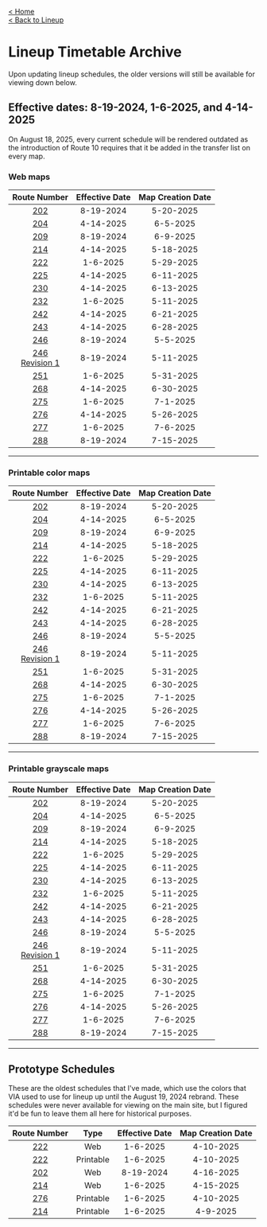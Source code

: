 <a href="https://junimeek.github.io/">< Home</a><br/>
<a href="https://junimeek.github.io/via-bus/lineup/index.html">< Back to Lineup</a>

# Lineup Timetable Archive
<p>
    Upon updating lineup schedules, the older versions will still be available for viewing down below.
</p>

## Effective dates: 8-19-2024, 1-6-2025, and 4-14-2025
On August 18, 2025, every current schedule will be rendered outdated as the introduction of Route 10 requires that it be added in the transfer list on every map.

### Web maps
| Route Number | Effective Date | Map Creation Date |
|:--:|:--:|:--:|
| <a target="_blank" href="https://junimeek.github.io/documents/2025/05/Schedule202.pdf">202</a> | 8-19-2024 | 5-20-2025 |
| <a target="_blank" href="https://junimeek.github.io/documents/2025/06/Schedule204.pdf">204</a> | 4-14-2025 | 6-5-2025 |
| <a target="_blank" href="https://junimeek.github.io/documents/2025/06/Schedule209.pdf">209</a> | 8-19-2024 | 6-9-2025 |
| <a target="_blank" href="https://junimeek.github.io/documents/2025/05/Schedule214.pdf">214</a> | 4-14-2025 | 5-18-2025 |
| <a target="_blank" href="https://junimeek.github.io/documents/2025/05/Schedule222.pdf">222</a> | 1-6-2025 | 5-29-2025 |
| <a target="_blank" href="https://junimeek.github.io/documents/2025/06/Schedule225.pdf">225</a> | 4-14-2025 | 6-11-2025 |
| <a target="_blank" href="https://junimeek.github.io/documents/2025/06/Schedule230.pdf">230</a> | 4-14-2025 | 6-13-2025 |
| <a target="_blank" href="https://junimeek.github.io/documents/2025/05/Schedule232.pdf">232</a> | 1-6-2025 | 5-11-2025 |
| <a target="_blank" href="https://junimeek.github.io/documents/2025/06/Schedule242.pdf">242</a> | 4-14-2025 | 6-21-2025 |
| <a target="_blank" href="https://junimeek.github.io/documents/2025/06/Schedule243.pdf">243</a> | 4-14-2025 | 6-28-2025 |
| <a target="_blank" href="https://junimeek.github.io/documents/2025/05/v1_Schedule246Web.pdf">246</a> | 8-19-2024 | 5-5-2025 |
| <a target="_blank" href="https://junimeek.github.io/documents/2025/05/Schedule246.pdf">246<br/>Revision 1</a> | 8-19-2024 | 5-11-2025 |
| <a target="_blank" href="https://junimeek.github.io/documents/2025/05/Schedule251.pdf">251</a> | 1-6-2025 | 5-31-2025 |
| <a target="_blank" href="https://junimeek.github.io/documents/2025/06/Schedule268.pdf">268</a> | 4-14-2025 | 6-30-2025 |
| <a target="_blank" href="https://junimeek.github.io/documents/2025/07/Schedule275.pdf">275</a> | 1-6-2025 | 7-1-2025 |
| <a target="_blank" href="https://junimeek.github.io/documents/2025/05/Schedule276.pdf">276</a> | 4-14-2025 | 5-26-2025 |
| <a target="_blank" href="https://junimeek.github.io/documents/2025/07/Schedule277.pdf">277</a> | 1-6-2025 | 7-6-2025 |
| <a target="_blank" href="https://junimeek.github.io/documents/2025/07/Schedule288.pdf">288</a> | 8-19-2024 | 7-15-2025 |

<hr/>

### Printable color maps
| Route Number | Effective Date | Map Creation Date |
|:--:|:--:|:--:|
| <a target="_blank" href="https://junimeek.github.io/documents/2025/05/Schedule202Printable.pdf">202</a> | 8-19-2024 | 5-20-2025 |
| <a target="_blank" href="https://junimeek.github.io/documents/2025/06/Schedule204Printable.pdf">204</a> | 4-14-2025 | 6-5-2025 |
| <a target="_blank" href="https://junimeek.github.io/documents/2025/06/Schedule209Printable.pdf">209</a> | 8-19-2024 | 6-9-2025 |
| <a target="_blank" href="https://junimeek.github.io/documents/2025/05/Schedule214Printable.pdf">214</a> | 4-14-2025 | 5-18-2025 |
| <a target="_blank" href="https://junimeek.github.io/documents/2025/05/Schedule222Printable.pdf">222</a> | 1-6-2025 | 5-29-2025 |
| <a target="_blank" href="https://junimeek.github.io/documents/2025/06/Schedule225Printable.pdf">225</a> | 4-14-2025 | 6-11-2025 |
| <a target="_blank" href="https://junimeek.github.io/documents/2025/06/Schedule230Printable.pdf">230</a> | 4-14-2025 | 6-13-2025 |
| <a target="_blank" href="https://junimeek.github.io/documents/2025/05/Schedule232Printable.pdf">232</a> | 1-6-2025 | 5-11-2025 |
| <a target="_blank" href="https://junimeek.github.io/documents/2025/06/Schedule242Printable.pdf">242</a> | 4-14-2025 | 6-21-2025 |
| <a target="_blank" href="https://junimeek.github.io/documents/2025/06/Schedule243Printable.pdf">243</a> | 4-14-2025 | 6-28-2025 |
| <a target="_blank" href="https://junimeek.github.io/documents/2025/05/v1_Schedule246Printable.pdf">246</a> | 8-19-2024 | 5-5-2025 |
| <a target="_blank" href="https://junimeek.github.io/documents/2025/05/Schedule246Printable.pdf">246<br/>Revision 1</a> | 8-19-2024 | 5-11-2025 |
| <a target="_blank" href="https://junimeek.github.io/documents/2025/05/Schedule251Printable.pdf">251</a> | 1-6-2025 | 5-31-2025 |
| <a target="_blank" href="https://junimeek.github.io/documents/2025/06/Schedule268Printable.pdf">268</a> | 4-14-2025 | 6-30-2025 |
| <a target="_blank" href="https://junimeek.github.io/documents/2025/07/Schedule275Printable.pdf">275</a> | 1-6-2025 | 7-1-2025 |
| <a target="_blank" href="https://junimeek.github.io/documents/2025/05/Schedule276-Printable.pdf">276</a> | 4-14-2025 | 5-26-2025 |
| <a target="_blank" href="https://junimeek.github.io/documents/2025/07/Schedule277Printable.pdf">277</a> | 1-6-2025 | 7-6-2025 |
| <a target="_blank" href="https://junimeek.github.io/documents/2025/07/Schedule288Printable.pdf">288</a> | 8-19-2024 | 7-15-2025 |

<hr/>

### Printable grayscale maps
| Route Number | Effective Date | Map Creation Date |
|:--:|:--:|:--:|
| <a target="_blank" href="https://junimeek.github.io/documents/2025/05/Schedule202Grayscale.pdf">202</a> | 8-19-2024 | 5-20-2025 |
| <a target="_blank" href="https://junimeek.github.io/documents/2025/06/Schedule204Grayscale.pdf">204</a> | 4-14-2025 | 6-5-2025 |
| <a target="_blank" href="https://junimeek.github.io/documents/2025/06/Schedule209Grayscale.pdf">209</a> | 8-19-2024 | 6-9-2025 |
| <a target="_blank" href="https://junimeek.github.io/documents/2025/05/Schedule214Grayscale.pdf">214</a> | 4-14-2025 | 5-18-2025 |
| <a target="_blank" href="https://junimeek.github.io/documents/2025/05/Schedule222Grayscale.pdf">222</a> | 1-6-2025 | 5-29-2025 |
| <a target="_blank" href="https://junimeek.github.io/documents/2025/06/Schedule225Grayscale.pdf">225</a> | 4-14-2025 | 6-11-2025 |
| <a target="_blank" href="https://junimeek.github.io/documents/2025/06/Schedule230Grayscale.pdf">230</a> | 4-14-2025 | 6-13-2025 |
| <a target="_blank" href="https://junimeek.github.io/documents/2025/05/Schedule232Grayscale.pdf">232</a> | 1-6-2025 | 5-11-2025 |
| <a target="_blank" href="https://junimeek.github.io/documents/2025/06/Schedule242Grayscale.pdf">242</a> | 4-14-2025 | 6-21-2025 |
| <a target="_blank" href="https://junimeek.github.io/documents/2025/06/Schedule243Grayscale.pdf">243</a> | 4-14-2025 | 6-28-2025 |
| <a target="_blank" href="https://junimeek.github.io/documents/2025/05/v1_Schedule246Grayscale.pdf">246</a> | 8-19-2024 | 5-5-2025 |
| <a target="_blank" href="https://junimeek.github.io/documents/2025/05/Schedule246Grayscale.pdf">246<br/>Revision 1</a> | 8-19-2024 | 5-11-2025 |
| <a target="_blank" href="https://junimeek.github.io/documents/2025/05/Schedule251Grayscale.pdf">251</a> | 1-6-2025 | 5-31-2025 |
| <a target="_blank" href="https://junimeek.github.io/documents/2025/06/Schedule268Grayscale.pdf">268</a> | 4-14-2025 | 6-30-2025 |
| <a target="_blank" href="https://junimeek.github.io/documents/2025/07/Schedule275Grayscale.pdf">275</a> | 1-6-2025 | 7-1-2025 |
| <a target="_blank" href="https://junimeek.github.io/documents/2025/05/Schedule276-Grayscale.pdf">276</a> | 4-14-2025 | 5-26-2025 |
| <a target="_blank" href="https://junimeek.github.io/documents/2025/07/Schedule277Grayscale.pdf">277</a> | 1-6-2025 | 7-6-2025 |
| <a target="_blank" href="https://junimeek.github.io/documents/2025/07/Schedule288Grayscale.pdf">288</a> | 8-19-2024 | 7-15-2025 |

<hr/>

## Prototype Schedules
These are the oldest schedules that I've made, which use the colors that VIA used to use for lineup up until the August 19, 2024 rebrand. These schedules were never available for viewing on the main site, but I figured it'd be fun to leave them all here for historical purposes.

| Route Number | Type | Effective Date | Map Creation Date |
|:--:|:--:|:--:|:--:|
| <a target="_blank" href="https://junimeek.github.io/documents/2025/04/276-Web.pdf">222</a> | Web | 1-6-2025 | 4-10-2025 |
| <a target="_blank" href="https://junimeek.github.io/documents/2025/04/222-Printable.pdf">222</a> | Printable | 1-6-2025 | 4-10-2025 |
| <a target="_blank" href="https://junimeek.github.io/documents/2025/04/202-Web.pdf">202</a> | Web | 8-19-2024 | 4-16-2025 |
| <a target="_blank" href="https://junimeek.github.io/documents/2025/04/214-Web.pdf">214</a> | Web | 1-6-2025 | 4-15-2025 |
| <a target="_blank" href="https://junimeek.github.io/documents/2025/04/276-Printable.pdf">276</a> | Printable | 1-6-2025 | 4-10-2025 |
| <a target="_blank" href="https://junimeek.github.io/documents/2025/04/214-Printable.pdf">214</a> | Printable | 1-6-2025 | 4-9-2025 |
